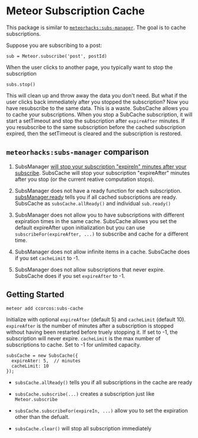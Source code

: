 # Meteor Subscription Cache

This package is similar to [`meteorhacks:subs-manager`](https://github.com/meteorhacks/subs-manager). The goal is to cache subscriptions. 

Suppose you are subscribing to a post:

    sub = Meteor.subscribe('post', postId)

When the user clicks to another page, you typically want to stop the subscription 

    subs.stop()

This will clean up and throw away the data you don't need. But what if the user clicks back immediately after you stopped the subscription? Now you have resubscribe to the same data. This is a waste. SubsCache allows you to cache your subscriptions. When you stop a SubCache subscription, it will start a setTimeout and stop the subscription after `expireAfter` minutes. If you resubscribe to the same subscription before the cached subscription expired, then the setTimeout is cleared and the subscription is restored.

## `meteorhacks:subs-manager` comparison

1. SubsManager [will stop your subscription "expireIn" minutes after your subscribe](https://github.com/meteorhacks/subs-manager/blob/master/lib/sub_manager.js#L94). SubsCache will stop your subscription "expireAfter" minutes after you stop (or the current reative computation stops).


2. SubsManager does not have a ready function for each subscription. [subsManager.ready](https://github.com/meteorhacks/subs-manager/blob/master/lib/sub_manager.js#L110) tells you if all cached subscriptions are ready. SubsCache as `subsCache.allReady()` and individual `sub.ready()`

3. SubsManager does not allow you to have subscriptions with different expiration times in the same cache. SubsCache allows you set the default expireAfter upon initialization but you can use `subscribeFor(expireAfter, ...)` to subscribe and cache for a different time.

4. SubsManager does not allow infinite items in a cache. SubsCache does if you set `cacheLimit` to -1.


5. SubsManager does not allow subscriptions that never expire. SubsCache does if you set `expireAfter` to -1.

## Getting Started

    meteor add ccorcos:subs-cache

Initialize with optional `expireAfter` (default 5) and `cacheLimit` (default 10). `expireAfter` is the number of minutes after a subscription is stopped without having been restarted before truely stopping it. If set to -1, the subscription will never expire. `cacheLimit` is the max number of subscriptions to cache. Set to -1 for unlimited capacity. 

    subsCache = new SubsCache({
      expireAter: 5,  // minutes
      cacheLimit: 10
    });

- `subsCache.allReady()` tells you if all subscriptions in the cache are ready

- `subsCache.subscribe(...)` creates a subscription just like `Meteor.subscribe`

- `subsCache.subscribeFor(expireIn, ...)` allow you to set the expiration other than the defualt.

- `subsCache.clear()` will stop all subscription immediately
